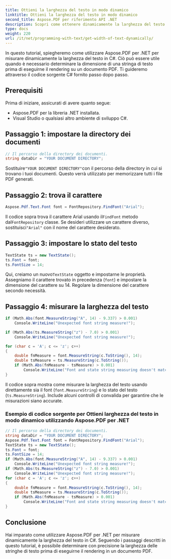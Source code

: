 ```yaml
---
title: Ottieni la larghezza del testo in modo dinamico
linktitle: Ottieni la larghezza del testo in modo dinamico
second_title: Aspose.PDF per riferimento API .NET
description: Scopri come ottenere dinamicamente la larghezza del testo utilizzando Aspose.PDF per .NET.
type: docs
weight: 220
url: /it/net/programming-with-text/get-width-of-text-dynamically/
---
```


In questo tutorial, spiegheremo come utilizzare Aspose.PDF per .NET per misurare dinamicamente la larghezza del testo in C#. Ciò può essere utile quando è necessario determinare la dimensione di una stringa di testo prima di eseguirne il rendering su un documento PDF. Ti guideremo attraverso il codice sorgente C# fornito passo dopo passo.

## Prerequisiti

Prima di iniziare, assicurati di avere quanto segue:

- Aspose.PDF per la libreria .NET installata.
- Visual Studio o qualsiasi altro ambiente di sviluppo C#.

## Passaggio 1: impostare la directory dei documenti

```csharp
// Il percorso della directory dei documenti.
string dataDir = "YOUR DOCUMENT DIRECTORY";
```

 Sostituire`"YOUR DOCUMENT DIRECTORY"`con il percorso della directory in cui si trovano i tuoi documenti. Questo verrà utilizzato per memorizzare tutti i file PDF generati.

## Passaggio 2: trova il carattere

```csharp
Aspose.Pdf.Text.Font font = FontRepository.FindFont("Arial");
```

 Il codice sopra trova il carattere Arial usando il`FindFont` metodo dal`FontRepository` classe. Se desideri utilizzare un carattere diverso, sostituisci`"Arial"` con il nome del carattere desiderato.

## Passaggio 3: impostare lo stato del testo

```csharp
TextState ts = new TextState();
ts.Font = font;
ts.FontSize = 14;
```

 Qui, creiamo un nuovo`TextState` oggetto e impostarne le proprietà. Assegniamo il carattere trovato in precedenza (`font`) e impostare la dimensione del carattere su 14. Regolare la dimensione del carattere secondo necessità.

## Passaggio 4: misurare la larghezza del testo

```csharp
if (Math.Abs(font.MeasureString("A", 14) - 9.337) > 0.001)
	Console.WriteLine("Unexpected font string measure!");

if (Math.Abs(ts.MeasureString("z") - 7.0) > 0.001)
	Console.WriteLine("Unexpected font string measure!");

for (char c = 'A'; c <= 'z'; c++)
{
	double fnMeasure = font.MeasureString(c.ToString(), 14);
	double tsMeasure = ts.MeasureString(c.ToString());
	if (Math.Abs(fnMeasure - tsMeasure) > 0.001)
		Console.WriteLine("Font and state string measuring doesn't match!");
}
```

Il codice sopra mostra come misurare la larghezza del testo usando direttamente sia il font (`font.MeasureString`) e lo stato del testo (`ts.MeasureString`). Include alcuni controlli di convalida per garantire che le misurazioni siano accurate.

### Esempio di codice sorgente per Ottieni larghezza del testo in modo dinamico utilizzando Aspose.PDF per .NET 
```csharp
// Il percorso della directory dei documenti.
string dataDir = "YOUR DOCUMENT DIRECTORY";
Aspose.Pdf.Text.Font font = FontRepository.FindFont("Arial");
TextState ts = new TextState();
ts.Font = font;
ts.FontSize = 14;
if (Math.Abs(font.MeasureString("A", 14) - 9.337) > 0.001)
	Console.WriteLine("Unexpected font string measure!");
if (Math.Abs(ts.MeasureString("z") - 7.0) > 0.001)
	Console.WriteLine("Unexpected font string measure!");
for (char c = 'A'; c <= 'z'; c++)
{
	double fnMeasure = font.MeasureString(c.ToString(), 14);
	double tsMeasure = ts.MeasureString(c.ToString());
	if (Math.Abs(fnMeasure - tsMeasure) > 0.001)
		Console.WriteLine("Font and state string measuring doesn't match!");
}
```


## Conclusione

Hai imparato come utilizzare Aspose.PDF per .NET per misurare dinamicamente la larghezza del testo in C#. Seguendo i passaggi descritti in questo tutorial, è possibile determinare con precisione la larghezza delle stringhe di testo prima di eseguirne il rendering in un documento PDF.
